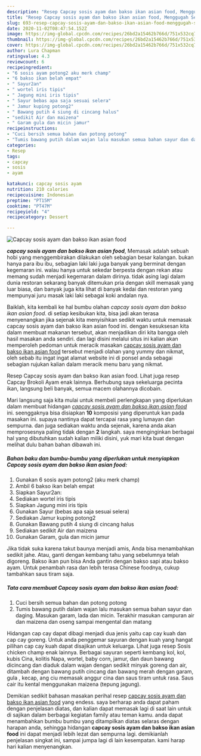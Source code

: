 ```yaml
---
description: "Resep Capcay sosis ayam dan bakso ikan asian food, Menggugah Selera"
title: "Resep Capcay sosis ayam dan bakso ikan asian food, Menggugah Selera"
slug: 693-resep-capcay-sosis-ayam-dan-bakso-ikan-asian-food-menggugah-selera
date: 2020-11-02T08:47:54.152Z
image: https://img-global.cpcdn.com/recipes/26bd2a15462b766d/751x532cq70/capcay-sosis-ayam-dan-bakso-ikan-asian-food-foto-resep-utama.jpg
thumbnail: https://img-global.cpcdn.com/recipes/26bd2a15462b766d/751x532cq70/capcay-sosis-ayam-dan-bakso-ikan-asian-food-foto-resep-utama.jpg
cover: https://img-global.cpcdn.com/recipes/26bd2a15462b766d/751x532cq70/capcay-sosis-ayam-dan-bakso-ikan-asian-food-foto-resep-utama.jpg
author: Lura Chapman
ratingvalue: 4.3
reviewcount: 6
recipeingredient:
- "6 sosis ayam potong2 aku merk champ"
- "6 bakso ikan belah empat"
- " Sayur2an"
- " wortel iris tipis"
- " Jagung mini iris tipis"
- " Sayur bebas apa saja sesuai selera"
- " Jamur kuping potong2"
- " Bawang putih 4 siung di cincang halus"
- "sedikit Air dan maizena"
- " Garam gula dan micin jamur"
recipeinstructions:
- "Cuci bersih semua bahan dan potong potong"
- "Tumis bawang putih dalam wajan lalu masukan semua bahan sayur dan daging. Masukan garam, lada dan micin. Terakhir masukan campuran air dan maizena dan oseng sampai mengental dan matang"
categories:
- Resep
tags:
- capcay
- sosis
- ayam

katakunci: capcay sosis ayam 
nutrition: 210 calories
recipecuisine: Indonesian
preptime: "PT15M"
cooktime: "PT47M"
recipeyield: "4"
recipecategory: Dessert

---
```



![Capcay sosis ayam dan bakso ikan asian food](https://img-global.cpcdn.com/recipes/26bd2a15462b766d/751x532cq70/capcay-sosis-ayam-dan-bakso-ikan-asian-food-foto-resep-utama.jpg)

<b><i>capcay sosis ayam dan bakso ikan asian food</i></b>, Memasak adalah sebuah hobi yang menggembirakan dilakukan oleh sebagian besar kalangan. bukan hanya para ibu ibu, sebagian laki laki juga banyak yang berminat dengan kegemaran ini. walau hanya untuk sekedar berpesta dengan rekan atau memang sudah menjadi kegemaran dalam dirinya. tidak asing lagi dalam dunia restoran sekarang banyak ditemukan pria dengan skill memasak yang luar biasa, dan banyak juga kita lihat di banyak kedai dan restoran yang mempunyai juru masak laki laki sebagai koki andalan nya.

Baiklah, kita kembali ke hal bumbu olahan <i>capcay sosis ayam dan bakso ikan asian food</i>. di setiap kesibukan kita, bisa jadi akan terasa menyenangkan jika sejenak kita menyisihkan sedikit waktu untuk memasak capcay sosis ayam dan bakso ikan asian food ini. dengan kesuksesan kita dalam membuat makanan tersebut, akan menjadikan diri kita bangga oleh hasil masakan anda sendiri. dan lagi disini melalui situs ini kalian akan memperoleh pedoman untuk meracik masakan <u>capcay sosis ayam dan bakso ikan asian food</u> tersebut menjadi olahan yang yummy dan nikmat, oleh sebab itu ingat ingat alamat website ini di ponsel anda sebagai sebagian rujukan kalian dalam meracik menu baru yang nikmat.

Resep Capcay sosis ayam dan bakso ikan asian food. Lihat juga resep Capcay Brokoli Ayam enak lainnya. Berhubung saya sekeluarga pecinta ikan, langsung beli banyak, semua macem olahannya dicobain.


Mari langsung saja kita mulai untuk membeli perlengkapan yang diperlukan dalam membuat hidangan <u><i>capcay sosis ayam dan bakso ikan asian food</i></u> ini. seenggaknya bisa disiapkan <b>10</b> komposisi yang diperuntuk kan pada masakan ini. supaya nantinya dapat tercapai rasa yang lumayan dan sempurna. dan juga sediakan waktu anda sejenak, karena anda akan memprosesnya paling tidak dengan <b>2</b> langkah. saya menginginkan berbagai hal yang dibutuhkan sudah kalian miliki disini, yuk mari kita buat dengan melihat dulu bahan bahan dibawah ini.

<!--inarticleads1-->

##### Bahan baku dan bumbu-bumbu yang diperlukan untuk menyiapkan Capcay sosis ayam dan bakso ikan asian food:

1. Gunakan 6 sosis ayam potong2 (aku merk champ)
1. Ambil 6 bakso ikan belah empat
1. Siapkan  Sayur2an:
1. Sediakan  wortel iris tipis
1. Siapkan  Jagung mini iris tipis
1. Gunakan  Sayur (bebas apa saja sesuai selera)
1. Sediakan  Jamur kuping potong2
1. Gunakan  Bawang putih 4 siung di cincang halus
1. Sediakan sedikit Air dan maizena
1. Gunakan  Garam, gula dan micin jamur


Jika tidak suka karena takut baunya menjadi amis, Anda bisa menambahkan sedikit jahe. Atau, ganti dengan kembang tahu yang sebelumnya telah digoreng. Bakso ikan pun bisa Anda gantin dengan bakso sapi atau bakso ayam. Untuk penambah rasa dan lebih terasa Chinese foodnya, cukup tambahkan saus tiram saja. 

<!--inarticleads2-->

##### Tata cara membuat Capcay sosis ayam dan bakso ikan asian food:

1. Cuci bersih semua bahan dan potong potong
1. Tumis bawang putih dalam wajan lalu masukan semua bahan sayur dan daging. Masukan garam, lada dan micin. Terakhir masukan campuran air dan maizena dan oseng sampai mengental dan matang


Hidangan cap cay dapat dibagi menjadi dua jenis yaitu cap cay kuah dan cap cay goreng. Untuk anda penggemar sayuran dengan kuah yang hangat pilihan cap cay kuah dapat disajikan untuk keluarga. Lihat juga resep Sosis chicken champ enak lainnya. Berbagai sayuran seperti kembang kol, kol, kubis Cina, kolitis Napa, wortel, baby corn, jamur, dan daun bawang dicincang dan diaduk dalam wajan dengan sedikit minyak goreng dan air, ditambah dengan bawang putih cincang dan bawang merah dengan garam, gula , kecap, ang ciu memasak anggur cina dan saus tiram untuk rasa. Saus cair itu kental menggunakan maizena (tepung jagung). 

Demikian sedikit bahasan masakan perihal resep <u>capcay sosis ayam dan bakso ikan asian food</u> yang endess. saya berharap anda dapat paham dengan penjelasan diatas, dan kalian dapat memasak lagi di saat lain untuk di sajikan dalam berbagai kegiatan family atau teman kamu. anda dapat menambahkan bumbu bumbu yang ditampilkan diatas selaras dengan harapan anda, sehingga hidangan <b>capcay sosis ayam dan bakso ikan asian food</b> ini dapat menjadi lebih lezat dan sempurna lagi. demikianlah penjelasan singkat ini, sampai jumpa lagi di lain kesempatan. kami harap hari kalian menyenangkan.
